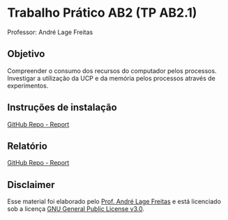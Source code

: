 # Trabalho Prático AB2 (TP AB2.1)

Professor: André Lage Freitas

## Objetivo

Compreender o consumo dos recursos do computador pelos processos. Investigar a utilização da UCP e da memória pelos processos através de experimentos.

## Instruções de instalação

[GitHub Repo - Report](https://github.com/Ufal20172-MACC-LAPCS/teaching/tree/master/2017.2-IAC/AB2.1-TP/INSTALL.md)

## Relatório

[GitHub Repo - Report](https://github.com/Ufal20172-MACC-LAPCS/teaching/tree/master/2017.2-IAC/AB2.1-TP/REPORT.md)

## Disclaimer

Esse material foi elaborado pelo [Prof. André Lage Freitas](https://sites.google.com/a/ic.ufal.br/andrelage/) e está licenciado sob a licença [GNU General Public License v3.0](https://www.gnu.org/licenses/gpl-3.0-standalone.html).
